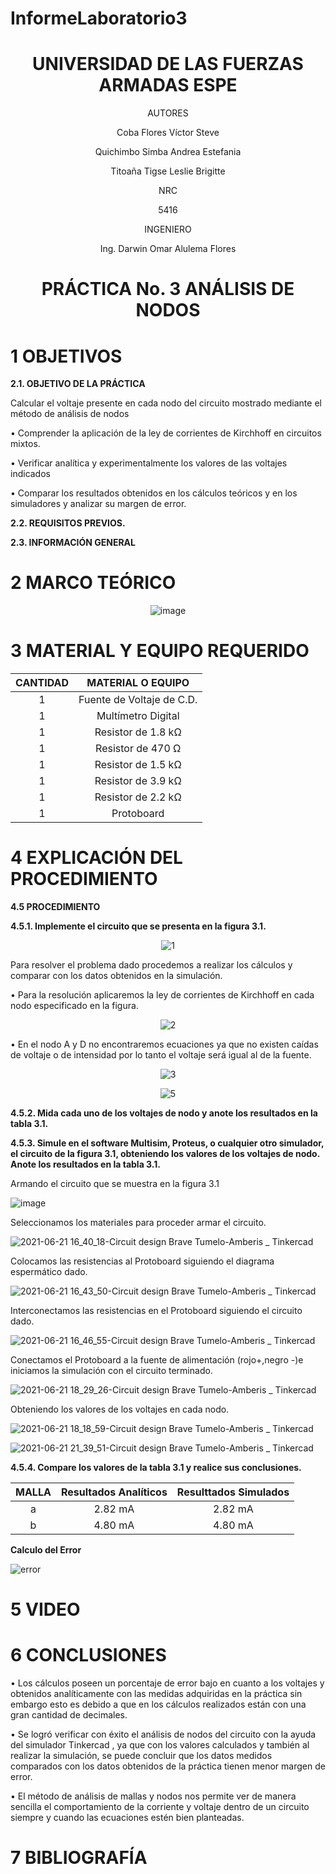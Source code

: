 # InformeLaboratorio3

<div align="center">

# UNIVERSIDAD DE LAS FUERZAS ARMADAS ESPE

AUTORES

Coba Flores Víctor Steve

Quichimbo Simba Andrea Estefania

Titoaña Tigse Leslie Brigitte

NRC
  
5416

INGENIERO

Ing. Darwin Omar Alulema Flores

# PRÁCTICA No. 3 ANÁLISIS DE NODOS
  
</div>

# 1 OBJETIVOS

**2.1. OBJETIVO DE LA PRÁCTICA**

Calcular el voltaje presente en cada nodo del circuito mostrado mediante el método de análisis de nodos

•	Comprender la aplicación de la ley de corrientes de Kirchhoff en circuitos mixtos.

•	Verificar analítica y experimentalmente los valores de las voltajes indicados

•	Comparar los resultados obtenidos en los cálculos teóricos y en los simuladores y analizar su margen de error.


**2.2. REQUISITOS PREVIOS.**


**2.3. INFORMACIÓN GENERAL**


# 2 MARCO TEÓRICO

<div align="center">

![image](https://user-images.githubusercontent.com/84430867/122862254-75775d00-d2e6-11eb-8508-ed830bcf1ca1.png)

</div>

# 3 MATERIAL Y EQUIPO REQUERIDO

<div align="center">
     
|**CANTIDAD**|**MATERIAL O EQUIPO** |
|    :---:   |       :---:          | 
|      1     | Fuente de Voltaje de C.D. |
|      1     | Multímetro Digital |
|      1     | Resistor de 1.8 kΩ |
|      1     | Resistor de 470 Ω  |
|      1     | Resistor de 1.5 kΩ |
|      1     | Resistor de 3.9 kΩ |
|      1     | Resistor de 2.2 kΩ |
|      1     | Protoboard |

</div>

# 4 EXPLICACIÓN DEL PROCEDIMIENTO

**4.5 PROCEDIMIENTO**

**4.5.1. Implemente el circuito que se presenta en la figura 3.1.**

<div align="center">

![1](https://user-images.githubusercontent.com/84587172/122854865-f7ad5480-d2d9-11eb-9fa6-4757ef343050.png)

</div>

Para resolver el problema dado procedemos a realizar los cálculos y comparar con los datos obtenidos en la simulación.

•	Para la resolución aplicaremos la ley de corrientes de Kirchhoff  en cada nodo especificado en la figura.

<div align="center">

![2](https://user-images.githubusercontent.com/84587172/122855019-2e836a80-d2da-11eb-8af5-97d9531fcf02.png)

</div>
  
•	En el nodo A y D no encontraremos ecuaciones ya que no existen caídas de voltaje o de intensidad por lo tanto el voltaje será igual al de la fuente.

<div align="center">

![3](https://user-images.githubusercontent.com/84587172/122855089-4f4bc000-d2da-11eb-85bf-20e12f40ada2.png)

![5](https://user-images.githubusercontent.com/84587172/122856339-3e9c4980-d2dc-11eb-8f6a-bda6abc9312c.png)
  
</div>
  
**4.5.2. Mida cada uno de los voltajes de nodo y anote los resultados en la tabla 3.1.**

**4.5.3. Simule en el software Multisim, Proteus, o cualquier otro simulador, el circuito
de la figura 3.1, obteniendo los valores de los voltajes de nodo. Anote los resultados en
la tabla 3.1.**

Armando el circuito que se muestra en la figura 3.1

![image](https://user-images.githubusercontent.com/84587293/122840013-d68b3a80-d2be-11eb-985c-d3563a7f6b25.png)

Seleccionamos los materiales para proceder armar el circuito.

![2021-06-21 16_40_18-Circuit design Brave Tumelo-Amberis _ Tinkercad](https://user-images.githubusercontent.com/84587293/122840085-08040600-d2bf-11eb-9b59-84b61b0f7102.png)

Colocamos las resistencias al Protoboard siguiendo el diagrama espermático dado.

![2021-06-21 16_43_50-Circuit design Brave Tumelo-Amberis _ Tinkercad](https://user-images.githubusercontent.com/84587293/122840095-0f2b1400-d2bf-11eb-8fb4-1ee9e10110a5.png)

Interconectamos las resistencias en el Protoboard siguiendo el circuito dado.

![2021-06-21 16_46_55-Circuit design Brave Tumelo-Amberis _ Tinkercad](https://user-images.githubusercontent.com/84587293/122840110-16eab880-d2bf-11eb-8078-06d86939c66f.png)

Conectamos el Protoboard a la fuente de alimentación (rojo+,negro -)e iniciamos la simulación con el circuito terminado.

![2021-06-21 18_29_26-Circuit design Brave Tumelo-Amberis _ Tinkercad](https://user-images.githubusercontent.com/84587293/122840131-210cb700-d2bf-11eb-81fc-e5090cc90556.png)

Obteniendo los valores de los voltajes en cada nodo.

![2021-06-21 18_18_59-Circuit design Brave Tumelo-Amberis _ Tinkercad](https://user-images.githubusercontent.com/84587293/122840177-371a7780-d2bf-11eb-9fa1-0acc3bc5813f.png)

![2021-06-21 21_39_51-Circuit design Brave Tumelo-Amberis _ Tinkercad](https://user-images.githubusercontent.com/84587293/122854393-49a1aa80-d2d9-11eb-9f07-8f25fad1bfa5.png)


**4.5.4. Compare los valores de la tabla 3.1 y realice sus conclusiones.**

<div align="center">

|  **MALLA** | **Resultados Analíticos** | **Resulttados Simulados** |     
|    :---:   |           :---:           |         :---:             |
|     a      |           2.82 mA         |           2.82 mA         |
|     b      |           4.80 mA         |           4.80 mA         |

</div>

**Calculo del Error**

![error](https://user-images.githubusercontent.com/84587172/122856641-bcf8eb80-d2dc-11eb-814f-83503596e093.png)


# 5 VIDEO 


# 6 CONCLUSIONES 

•	Los cálculos poseen un porcentaje de error bajo en cuanto a los voltajes y obtenidos analíticamente con las medidas adquiridas en la práctica sin embargo esto es debido a que en los cálculos realizados están con una  gran cantidad de decimales.

•	Se logró verificar con éxito el análisis de nodos  del circuito con la ayuda del simulador Tinkercad , ya que con los valores calculados y también al realizar la simulación, se puede concluir que los datos medidos comparados con los datos obtenidos de la práctica tienen menor margen de error.

•	El método de análisis de mallas y nodos nos permite ver de manera sencilla el comportamiento de la corriente y voltaje dentro de un circuito siempre y cuando las ecuaciones estén bien planteadas.

# 7 BIBLIOGRAFÍA


